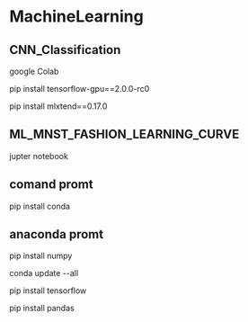 # MachineLearning
## CNN_Classification

google Colab

pip install tensorflow-gpu==2.0.0-rc0

pip install mlxtend==0.17.0


## ML_MNST_FASHION_LEARNING_CURVE

jupter notebook

## comand promt 

pip install conda

## anaconda promt 

pip install numpy

conda update --all

pip install tensorflow

pip install pandas

